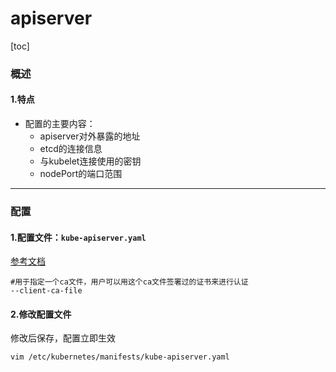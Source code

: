 # apiserver

[toc]

### 概述

#### 1.特点
* 配置的主要内容：
  * apiserver对外暴露的地址
  * etcd的连接信息
  * 与kubelet连接使用的密钥
  * nodePort的端口范围

***

### 配置

#### 1.配置文件：`kube-apiserver.yaml`
[参考文档](https://kubernetes.io/docs/reference/command-line-tools-reference/kube-apiserver/)
```shell
#用于指定一个ca文件，用户可以用这个ca文件签署过的证书来进行认证
--client-ca-file
```

#### 2.修改配置文件
修改后保存，配置立即生效
```shell
vim /etc/kubernetes/manifests/kube-apiserver.yaml
```
